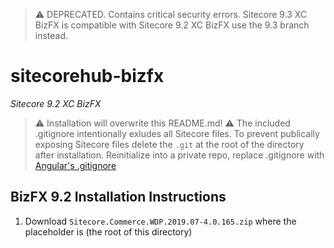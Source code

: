 > :warning: DEPRECATED. Contains critical security errors. Sitecore 9.3 XC BizFX is compatible with Sitecore 9.2 XC BizFX use the 9.3 branch instead.

# sitecorehub-bizfx
*Sitecore 9.2 XC BizFX*

> :warning: Installation will overwrite this README.md!
> :warning: The included .gitignore intentionally exludes all Sitecore files. To prevent publically exposing Sitecore files delete the `.git` at the root of the directory after installation. Reinitialize into a private repo, replace .gitignore with [Angular's .gitignore](https://raw.githubusercontent.com/angular/angular/master/.gitignore)

## BizFX 9.2 Installation Instructions

1. Download `Sitecore.Commerce.WDP.2019.07-4.0.165.zip` where the placeholder is (the root of this directory)